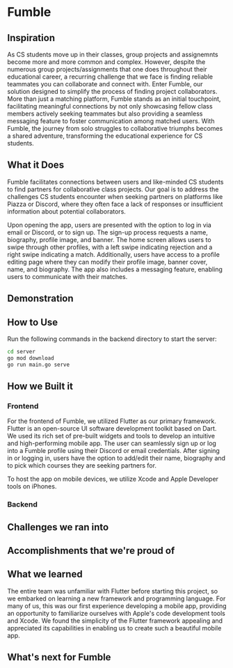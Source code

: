 # Fumble

## Inspiration

As CS students move up in their classes, group projects and assignemnts become more and more common and complex. However, despite the numerous group projects/assignments that one does throughout their educational career, a recurring challenge that we face is finding reliable teammates you can collaborate and connect with. Enter Fumble, our solution designed to simplify the process of finding project collaborators. More than just a matching platform, Fumble stands as an initial touchpoint, facilitating meaningful connections by not only showcasing fellow class members actively seeking teammates but also providing a seamless messaging feature to foster communication among matched users. With Fumble, the journey from solo struggles to collaborative triumphs becomes a shared adventure, transforming the educational experience for CS students.

## What it Does

Fumble facilitates connections between users and like-minded CS students to find partners for collaborative class projects. Our goal is to address the challenges CS students encounter when seeking partners on platforms like Piazza or Discord, where they often face a lack of responses or insufficient information about potential collaborators.

Upon opening the app, users are presented with the option to log in via email or Discord, or to sign up. The sign-up process requests a name, biography, profile image, and banner. The home screen allows users to swipe through other profiles, with a left swipe indicating rejection and a right swipe indicating a match. Additionally, users have access to a profile editing page where they can modify their profile image, banner cover, name, and biography. The app also includes a messaging feature, enabling users to communicate with their matches.

## Demonstration

## How to Use
Run the following commands in the backend directory to start the server:

```bash
cd server
go mod download
go run main.go serve
```
## How we Built it
### Frontend

For the frontend of Fumble, we utilized Flutter as our primary framework. Flutter is an open-source UI software development toolkit based on Dart. We used its rich set of pre-built widgets and tools to develop an intuitive and high-performing mobile app. The user can seamlessly sign up or log into a Fumble profile using their Discord or email credentials. After signing in or logging in, users have the option to add/edit their name, biography and to pick which courses they are seeking partners for.

To host the app on mobile devices, we utilize Xcode and Apple Developer tools on iPhones.

### Backend

## Challenges we ran into

## Accomplishments that we're proud of

## What we learned

The entire team was unfamiliar with Flutter before starting this project, so we embarked on learning a new framework and programming language. For many of us, this was our first experience developing a mobile app, providing an opportunity to familiarize ourselves with Apple's code development tools and Xcode. We found the simplicity of the Flutter framework appealing and appreciated its capabilities in enabling us to create such a beautiful mobile app.
## What's next for Fumble
